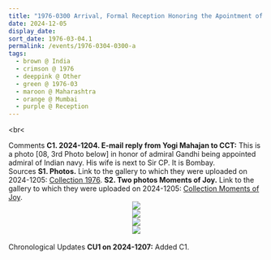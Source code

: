 ```yaml
---
title: "1976-0300 Arrival, Formal Reception Honoring the Apointment of Rustom Khushro Shapoorjee Ghandhi as Vice Admiral and Cheif of Personnel at Naval Headquarters, Mumbai, Maharashtra, India"
date: 2024-12-05
display_date: 
sort_date: 1976-03-04.1
permalink: /events/1976-0304-0300-a
tags:
  - brown @ India
  - crimson @ 1976
  - deeppink @ Other
  - green @ 1976-03
  - maroon @ Maharashtra
  - orange @ Mumbai
  - purple @ Reception
---
```


<br<
<br>

<wave-list>
  <list-title color="DarkSeaGreen" width="55">Comments</list-title>
  <list-item color="BlanchedAlmond" width="280"><b>C1. 2024-1204. E-mail reply from Yogi Mahajan to CCT:</b> This is a photo [08, 3rd Photo below] in honor of admiral Gandhi being appointed admiral of Indian navy. His wife is next to Sir CP. It is Bombay.</list-item>
</wave-list>

<br>

<wave-list>
  <list-title color="DarkSeaGreen" width="40">Sources</list-title>
  <list-item color="BlanchedAlmond"  width="280"><b>S1. Photos.</b> Link to the gallery to which they were uploaded on 2024-1205: <a href="https://eternalmoments.smugmug.com/Collections/Yogi-Mahajan-Collection/1976">Collection 1976</a>.</list-item>
  <list-item color="BlanchedAlmond"  width="280"><b>S2. Two photos Moments of Joy.</b> Link to the gallery to which they were uploaded on 2024-1205: <a href="https://eternalmoments.smugmug.com/Collections/Yogi-Mahajan-Collection/Moments-of-Joy">Collection Moments of Joy</a>.</list-item>  
</wave-list>

<div style="text-align: center"><img src="https://pub-bcc3cbe9b1e94ba1ac28915f7a3900fa.r2.dev/1976-0300-a_Arrival_Formal_Reception_Honoring_the_Apointment_of_Rustom_Khushro_Shapoorjee_Ghandhi_as_Vice_Admiral_and_Cheif_of_Personnel_at_Naval_Headquarters_Mumbai_Maharashtra_India_01_(Yogi_Mahajan_Collection).jpg" /></div>

<div style="text-align: center"><img src="https://pub-bcc3cbe9b1e94ba1ac28915f7a3900fa.r2.dev/1976-0300-a_Arrival_Formal_Reception_Honoring_the_Apointment_of_Rustom_Khushro_Shapoorjee_Ghandhi_as_Vice_Admiral_and_Cheif_of_Personnel_at_Naval_Headquarters_Mumbai_Maharashtra_India_06_(Yogi_Mahajan_Collection).jpg" /></div>

<div style="text-align: center"><img src="https://pub-bcc3cbe9b1e94ba1ac28915f7a3900fa.r2.dev/1976-0300-a_Arrival_Formal_Reception_Honoring_the_Apointment_of_Rustom_Khushro_Shapoorjee_Ghandhi_as_Vice_Admiral_and_Cheif_of_Personnel_at_Naval_Headquarters_Mumbai_Maharashtra_India_08_(Yogi_Mahajan_Collection).jpg" /></div>

<div style="text-align: center"><img src="https://pub-bcc3cbe9b1e94ba1ac28915f7a3900fa.r2.dev/1976-0300-a_Arrival_Formal_Reception_Honoring_the_Apointment_of_Rustom_Khushro_Shapoorjee_Ghandhi_as_Vice_Admiral_and_Cheif_of_Personnel_at_Naval_Headquarters_Mumbai_Maharashtra_India_03a_(Yogi_Mahajan_Collection).jpg" /></div>

<br>

<wave-list>
  <list-title color="DarkSeaGreen" width="110">Chronological Updates</list-title>
  <list-item color="BlanchedAlmond" width="280"><b>CU1 on 2024-1207:</b> Added C1.</list-item>
</wave-list>